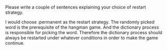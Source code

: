 
Please write a couple of sentences explaining your choice of restart
strategy.

I would choose :permanent as the restart strategy. The randomly picked word is the prerequisite of the hangman game. And the dictionary process is responsible for picking the word. Therefore the dictionary process should always be restarted under whatever conditions in order to make the game continue.


